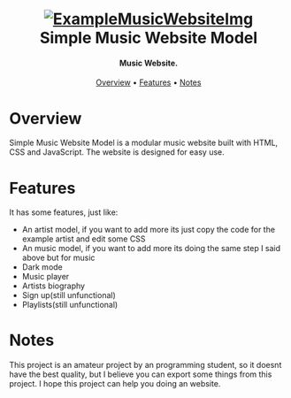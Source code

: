 <h1 align="center">
  <br>
  <a href="https://github.com/RafaelC09/Simple-Music-Website-Model"><img src="https://external-content.duckduckgo.com/iu/?u=https%3A%2F%2Fmasterbundles.com%2Fwp-content%2Fuploads%2F2023%2F03%2Fmusic-entertainment-dj-concert-listen-production-musically-listening-headphones-melody-sound--345.jpg&f=1&nofb=1&ipt=89e280bd2054242de6b94aa2609aa0781a9cfc53689ebccb7f90857fd70ce05a" alt="ExampleMusicWebsiteImg"></a>
  <br>
  Simple Music Website Model
  <br>
</h1>

<h4 align="center">Music Website.</h4>

<p align="center">
  <a href="#overview">Overview</a>
  •
  <a href="#features">Features</a>
  •
  <a href="#notes">Notes</a>
</p>

# Overview

Simple Music Website Model is a modular music website built with HTML, CSS and JavaScript. The website is designed for easy use.

# Features

It has some features, just like:

- An artist model, if you want to add more its just copy the code for the example artist and edit some CSS
- An music model, if you want to add more its doing the same step I said above but for music
- Dark mode
- Music player
- Artists biography
- Sign up(still unfunctional)
- Playlists(still unfunctional)


# Notes

This project is an amateur project by an programming student, so it doesnt have the best quality, but I believe you can export some things from this project. I hope this project can help you doing an website.